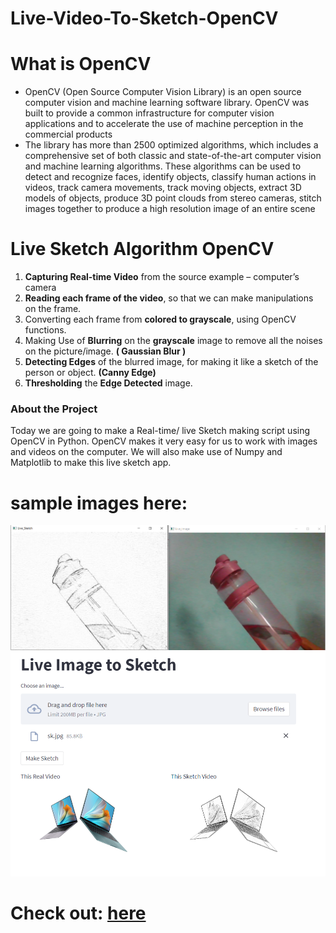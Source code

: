 # Live-Video-To-Sketch-OpenCV

# What is OpenCV
- OpenCV (Open Source Computer Vision Library) is an open source computer vision and machine learning software library. 
OpenCV was built to provide a common infrastructure for computer vision applications and to accelerate the use of machine perception in the commercial products
- The library has more than 2500 optimized algorithms, which includes a comprehensive set of both classic and 
state-of-the-art computer vision and machine learning algorithms. These algorithms can be used to detect and recognize faces, identify objects, classify human 
actions in videos, track camera movements, track moving objects, extract 3D models of objects, produce 3D point clouds from stereo cameras, 
stitch images together to produce a high resolution image of an entire scene


# Live Sketch Algorithm OpenCV
1. **Capturing Real-time Video** from the source example – computer’s camera
2. **Reading each frame of the video**, so that we can make manipulations on the frame.
3. Converting each frame from **colored to grayscale**, using OpenCV functions.
4. Making Use of **Blurring** on the **grayscale** image to remove all the noises on the picture/image. **( Gaussian Blur )**
5. **Detecting Edges** of the blurred image, for making it like a sketch of the person or object. **(Canny Edge)**
6. **Thresholding** the **Edge Detected** image.

### About the Project
Today we are going to make a Real-time/ live Sketch making script using OpenCV in Python. 
OpenCV makes it very easy for us to work with 
images and videos on the computer. We will also make use of Numpy and Matplotlib to make this live sketch app.

# sample images here:
![](https://github.com/AbdulJabbar64/Live-Video-To-Sketch-OpenCV/blob/main/images/sk.PNG)
![](https://github.com/AbdulJabbar64/Live-Video-To-Sketch-OpenCV/blob/main/images/SK2.PNG)


# Check out: [**here**](https://abduljabbar64-live-video-to-sketch-opencv-live-video-iypxma.streamlitapp.com)
<!-- [**here**](https://abduljabbar64-live-video-to-sketch-opencv-live-video-iypxma.streamlitapp.com)
 -->
